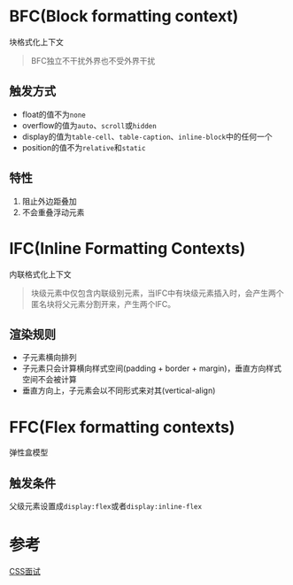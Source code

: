 # BFC(Block formatting context)
块格式化上下文
> BFC独立不干扰外界也不受外界干扰
## 触发方式
+ float的值不为`none`   
+ overflow的值为`auto`、`scroll`或`hidden`  
+ display的值为`table-cell`、`table-caption`、`inline-block`中的任何一个  
+ position的值不为`relative`和`static`
## 特性
1. 阻止外边距叠加
2. 不会重叠浮动元素

# IFC(Inline Formatting Contexts)
内联格式化上下文   
> 块级元素中仅包含内联级别元素，当IFC中有块级元素插入时，会产生两个匿名块将父元素分割开来，产生两个IFC。
## 渲染规则
- 子元素横向排列
- 子元素只会计算横向样式空间(padding + border + margin)，垂直方向样式空间不会被计算
- 垂直方向上，子元素会以不同形式来对其(vertical-align)

# FFC(Flex formatting contexts)
弹性盒模型
## 触发条件
父级元素设置成`display:flex`或者`display:inline-flex`


# 参考
[CSS面试](https://juejin.im/post/5ea45801e51d4546d4399055?utm_source=gold_browser_extension#heading-15)